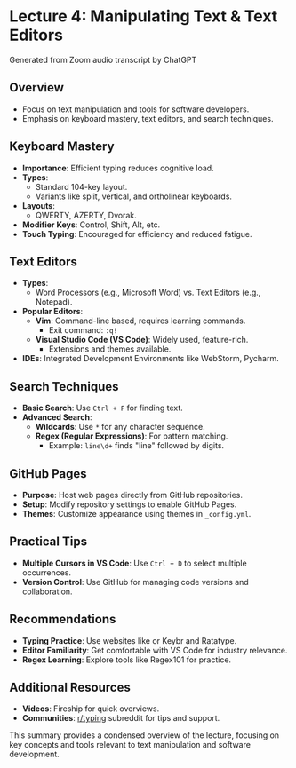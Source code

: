# Lecture 4: Manipulating Text & Text Editors  
Generated from Zoom audio transcript by ChatGPT

## Overview  
- Focus on text manipulation and tools for software developers.  
- Emphasis on keyboard mastery, text editors, and search techniques.  
   
## Keyboard Mastery  
- **Importance**: Efficient typing reduces cognitive load.  
- **Types**:  
  - Standard 104-key layout.  
  - Variants like split, vertical, and ortholinear keyboards.  
- **Layouts**:  
  - QWERTY, AZERTY, Dvorak.  
- **Modifier Keys**: Control, Shift, Alt, etc.  
- **Touch Typing**: Encouraged for efficiency and reduced fatigue.  
   
## Text Editors  
- **Types**:  
  - Word Processors (e.g., Microsoft Word) vs. Text Editors (e.g., Notepad).  
- **Popular Editors**:  
  - **Vim**: Command-line based, requires learning commands.  
    - Exit command: `:q!`  
  - **Visual Studio Code (VS Code)**: Widely used, feature-rich.  
    - Extensions and themes available.  
- **IDEs**: Integrated Development Environments like WebStorm, Pycharm.  
   
## Search Techniques  
- **Basic Search**: Use `Ctrl + F` for finding text.  
- **Advanced Search**:  
  - **Wildcards**: Use `*` for any character sequence.  
  - **Regex (Regular Expressions)**: For pattern matching.  
    - Example: `line\d+` finds "line" followed by digits.  
   
## GitHub Pages  
- **Purpose**: Host web pages directly from GitHub repositories.  
- **Setup**: Modify repository settings to enable GitHub Pages.  
- **Themes**: Customize appearance using themes in `_config.yml`.  
   
## Practical Tips  
- **Multiple Cursors in VS Code**: Use `Ctrl + D` to select multiple occurrences.  
- **Version Control**: Use GitHub for managing code versions and collaboration.  
   
## Recommendations  
- **Typing Practice**: Use websites like or Keybr and Ratatype.  
- **Editor Familiarity**: Get comfortable with VS Code for industry relevance.  
- **Regex Learning**: Explore tools like Regex101 for practice.  
   
## Additional Resources  
- **Videos**: Fireship for quick overviews.  
- **Communities**: [r/typing](https://www.reddit.com/r/typing) subreddit for tips and support.  
   
This summary provides a condensed overview of the lecture, focusing on key concepts and tools relevant to text manipulation and software development.